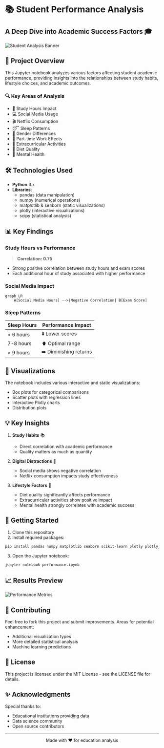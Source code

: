 # 📚 Student Performance Analysis 
## A Deep Dive into Academic Success Factors 🎓

![Student Analysis Banner](https://images.unsplash.com/photo-1501503069356-3c6b82a17d89?ixlib=rb-1.2.1&auto=format&fit=crop&w=1200&q=80)

## 🎯 Project Overview

This Jupyter notebook analyzes various factors affecting student academic performance, providing insights into the relationships between study habits, lifestyle choices, and academic outcomes.

### 🔍 Key Areas of Analysis

- 📖 Study Hours Impact
- 💻 Social Media Usage
- 🎬 Netflix Consumption
- 😴 Sleep Patterns
- 👥 Gender Differences
- 💼 Part-time Work Effects
- 🏃 Extracurricular Activities
- 🍎 Diet Quality
- 🧠 Mental Health

## 🛠️ Technologies Used

- **Python** 3.x
- **Libraries**:
  - pandas (data manipulation)
  - numpy (numerical operations)
  - matplotlib & seaborn (static visualizations)
  - plotly (interactive visualizations)
  - scipy (statistical analysis)

## 📊 Key Findings

### Study Hours vs Performance
> **Correlation: 0.75**
- Strong positive correlation between study hours and exam scores
- Each additional hour of study associated with higher performance

### Social Media Impact
```mermaid
graph LR
    A[Social Media Hours] -->|Negative Correlation| B[Exam Score]
```

### Sleep Patterns
| Sleep Hours | Performance Impact |
|-------------|-------------------|
| < 6 hours   | ⬇️ Lower scores  |
| 7-8 hours   | ⬆️ Optimal range |
| > 9 hours   | ➡️ Diminishing returns |

## 🎨 Visualizations

The notebook includes various interactive and static visualizations:
- Box plots for categorical comparisons
- Scatter plots with regression lines
- Interactive Plotly charts
- Distribution plots

## 💡 Key Insights

1. **Study Habits** 📚
   - Direct correlation with academic performance
   - Quality matters as much as quantity

2. **Digital Distractions** 📱
   - Social media shows negative correlation
   - Netflix consumption impacts study effectiveness

3. **Lifestyle Factors** 🌟
   - Diet quality significantly affects performance
   - Extracurricular activities show positive impact
   - Mental health strongly correlates with academic success

## 🚀 Getting Started

1. Clone this repository
2. Install required packages:
```bash
pip install pandas numpy matplotlib seaborn scikit-learn plotly plotly_express scipy
```
3. Open the Jupyter notebook:
```bash
jupyter notebook performance.ipynb
```

## 📈 Results Preview

![Performance Metrics](https://via.placeholder.com/800x400?text=Student+Performance+Metrics)

## 🤝 Contributing

Feel free to fork this project and submit improvements. Areas for potential enhancement:
- Additional visualization types
- More detailed statistical analysis
- Machine learning predictions

## 📝 License

This project is licensed under the MIT License - see the LICENSE file for details.

## ✨ Acknowledgments

Special thanks to:
- Educational institutions providing data
- Data science community
- Open source contributors

---

<p align="center">
Made with ❤️ for education analysis
</p>
